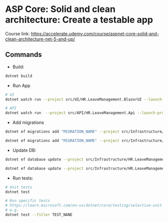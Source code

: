 # ASP Core: Solid and clean architecture: Create a testable app

Course link: https://accelerate.udemy.com/course/aspnet-core-solid-and-clean-architecture-net-5-and-up/


## Commands

- Build:

```sh
dotnet build
```

- Run App
```sh
# UI
dotnet watch run --project src/UI/HR.LeaveManagement.BlazorUI --launch-profile https

# API
dotnet watch run  --project src/API/HR.LeaveManagement.Api --launch-profile https
```

- Add migrations

```sh
dotnet ef migrations add "MIGRATION_NAME" --project src/Infrastructure/HR.LeaveManagement.Persistence --startup-project src/API/HR.LeaveManagement.Api --context HrDatabaseContext

dotnet ef migrations add "MIGRATION_NAME" --project src/Infrastructure/HR.LeaveManagement.Persistence --startup-project src/API/HR.LeaveManagement.API --context HrDatabaseContext
```

- Update DB:

```sh
dotnet ef database update --project src/Infrastructure/HR.LeaveManagement.Identity --startup-project src/API/HR.LeaveManagement.Api --context HrLeaveManagementIdentityDbContext

dotnet ef database update --project src/Infrastructure/HR.LeaveManagement.Persistence --startup-project src/API/HR.LeaveManagement.Api --context HrDatabaseContext
```


- Run tests:

```sh
# Unit tests
dotnet test

# Run specific tests
# https://learn.microsoft.com/en-us/dotnet/core/testing/selective-unit-tests?pivots=mstest
# e.g.
dotnet test --fitler TEST_NANE
```
